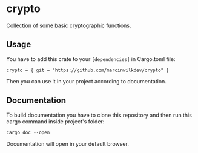 # crypto
Collection of some basic cryptographic functions.

## Usage
You have to add this crate to your `[dependencies]` in Cargo.toml file:

`crypto = { git = "https://github.com/marcinwilkdev/crypto" }`

Then you can use it in your project according to documentation.

## Documentation
To build documentation you have to clone this repository and then run this cargo command inside project's folder:

`cargo doc --open`

Documentation will open in your default browser.
